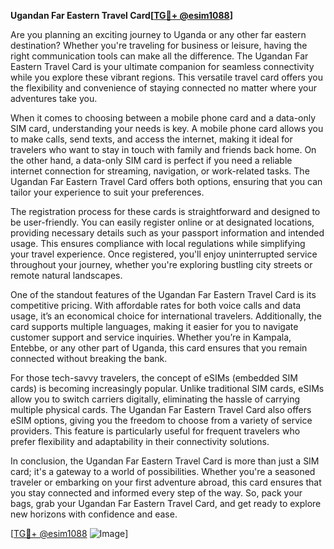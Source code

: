 **Ugandan Far Eastern Travel Card[[TG💪+ @esim1088](https://t.me/s/esim1088)]**

Are you planning an exciting journey to Uganda or any other far eastern destination? Whether you're traveling for business or leisure, having the right communication tools can make all the difference. The Ugandan Far Eastern Travel Card is your ultimate companion for seamless connectivity while you explore these vibrant regions. This versatile travel card offers you the flexibility and convenience of staying connected no matter where your adventures take you.

When it comes to choosing between a mobile phone card and a data-only SIM card, understanding your needs is key. A mobile phone card allows you to make calls, send texts, and access the internet, making it ideal for travelers who want to stay in touch with family and friends back home. On the other hand, a data-only SIM card is perfect if you need a reliable internet connection for streaming, navigation, or work-related tasks. The Ugandan Far Eastern Travel Card offers both options, ensuring that you can tailor your experience to suit your preferences.

The registration process for these cards is straightforward and designed to be user-friendly. You can easily register online or at designated locations, providing necessary details such as your passport information and intended usage. This ensures compliance with local regulations while simplifying your travel experience. Once registered, you'll enjoy uninterrupted service throughout your journey, whether you're exploring bustling city streets or remote natural landscapes.

One of the standout features of the Ugandan Far Eastern Travel Card is its competitive pricing. With affordable rates for both voice calls and data usage, it’s an economical choice for international travelers. Additionally, the card supports multiple languages, making it easier for you to navigate customer support and service inquiries. Whether you’re in Kampala, Entebbe, or any other part of Uganda, this card ensures that you remain connected without breaking the bank.

For those tech-savvy travelers, the concept of eSIMs (embedded SIM cards) is becoming increasingly popular. Unlike traditional SIM cards, eSIMs allow you to switch carriers digitally, eliminating the hassle of carrying multiple physical cards. The Ugandan Far Eastern Travel Card also offers eSIM options, giving you the freedom to choose from a variety of service providers. This feature is particularly useful for frequent travelers who prefer flexibility and adaptability in their connectivity solutions.

In conclusion, the Ugandan Far Eastern Travel Card is more than just a SIM card; it's a gateway to a world of possibilities. Whether you're a seasoned traveler or embarking on your first adventure abroad, this card ensures that you stay connected and informed every step of the way. So, pack your bags, grab your Ugandan Far Eastern Travel Card, and get ready to explore new horizons with confidence and ease.

[[TG💪+ @esim1088](https://t.me/s/esim1088) ![Image](https://i.postimg.cc/Y0z9fWf4/image.png)]